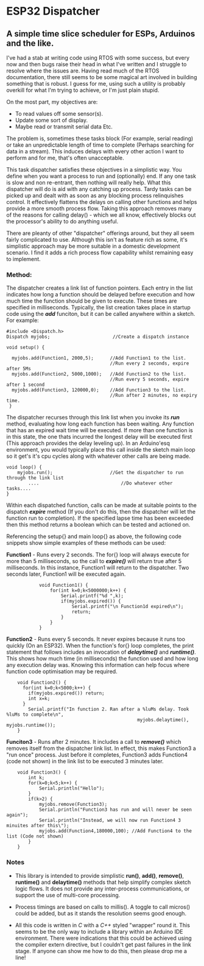 # ESP32 Dispatcher
## A simple time slice scheduler for ESPs, Arduinos and the like.

I've had a stab at writing code using RTOS with some success, but every now and then bugs raise their head in what I've written and I 
struggle to resolve where the issues are. Having read much of the RTOS documentation, there still seems to be some magical art involved in building
something that is robust. I guess for me, using such a utility is probably overkill for what I'm trying to achieve, or I'm just plain stupid. 

On the most part, my objectives are:

+ To read values off some sensor(s). 
+ Update some sort of display. 
+ Maybe read or transmit serial data Etc. 

The problem is, sometimes these tasks block (For example, serial reading) or take an unpredictable length of time to complete (Perhaps searching for data in a stream). This induces delays with every other action I want to perform and for me, that's often unacceptable.

This task dispatcher satisfies these objectives in a simplistic way. You define when you want a process to run and (optionally) end. If any one task is slow and non re-entrant, then nothing will really help. What this dispatcher will do is aid with any catching up process. Tardy tasks can be picked up and dealt with as soon as any blocking process relinquishes control. It effectively flattens the delays on calling other functions and helps provide a more smooth process flow. Taking this approach removes many of the reasons for calling delay() - which we all know, effectively blocks out the processor's ability to do anything useful. 

There are pleanty of other "dispatcher" offerings around, but they all seem fairly complicated to use. Although this isn't as feature rich as some, it's simplistic approach may be more suitable in a domestic development scenario. I find it adds a rich process flow capability whilst remaining easy to implement.

### Method:

The dispatcher creates a link list of function pointers. Each entry in the list indicates how long a function should be delayed before execution and how much time the function should be given to execute. These times are specified in milliseconds. Typically, the list creation takes place in startup code using the ___add___ funciton, but it can be called anywhere within a sketch. For example:

```
#include <Dispatch.h>
Dispatch myjobs;                       //Create a dispatch instance

void setup() {

  myjobs.add(Function1, 2000,5);      //Add Function1 to the list. 
                                      //Run every 2 seconds, expire after 5Ms
  myjobs.add(Function2, 5000,1000);   //Add Function2 to the list. 
                                      //Run every 5 seconds, expire after 1 second
  myjobs.add(Function3, 120000,0);    //Add Function3 to the list. 
                                      //Run after 2 minutes, no expiry time. 
 }

```

The dispatcher recurses through this link list when you invoke its ___run___ method, evaluating how long each function has been waiting. Any function that has an expired wait time will be executed. If more than one function is in this state, the one thats incurred the longest delay will be executed first (This approach provides the delay leveling up). In an Arduino'esq environment, you would typically place this call inside the sketch main loop so it get's it's cpu cycles along with whatever other calls are being made.

```
void loop() {
    myjobs.run();                     //Get the dispatcher to run through the link list
        ....                              //Do whatever other tasks....
}

```

Within each dispatched function, calls can be made at suitable points to the dispatch ___expire___ method (If you don't do this, then the dispatcher will let the function run to completion). If the specified lapse time has been exceeded then this method returns a boolean which can be tested and actioned on. 

Referencing the setup{} and main loop{} as above, the following code snippets show simple examples of these methods can be used:

**Function1** - Runs every 2 seconds. The for{} loop will always execute for more than 5 milliseconds, so the call to ___expire()___ will return true after 5 milliseconds. In this instance, Function1 will return to the dispatcher. Two seconds later, Function1 will be executed again.
```
            void Function1() {
                for(int k=0;k<5000000;k++) {
                    Serial.printf("%d ",k);
                    if(myjobs.expired()) {
                        Serial.printf("\n Function1d expired\n");
                        return;
                    }
                }
            }
 ```
   **Function2**  - Runs every 5 seconds. It never expires because it runs too quickly (On an ESP32). When the function's for{} loop completes, the print statement that follows includes an invocation of ___delaytime()___ and ___runtime()___. This shows how much time (in milliseconds) the function used and how long any execution delay was. Knowing this information can help focus where function code optimisation may be required.

```
    void Function2() {
      for(int k=0;k<5000;k++) {
        if(myjobs.expired()) return;
        int x=k;
      }
        Serial.printf("In function 2. Ran after a %luMs delay. Took %luMs to complete\n", 
                                                myjobs.delaytime(), myjobs.runtime());
    }
```
   **Funciton3** - Runs after 2 minutes. It includes a call to ___remove()___ which removes itself from the dispatcher link list. In effect, this makes Function3 a "run once" process. Just before it completes, Function3 adds Function4 (code not shown) in the link list to be executed 3 minutes later.

```
    void Function3() {
        int k;
        for(k=0;k<5;k++) {
            Serial.println("Hello");
        }
        if(k>2) {
            myjobs.remove(Function3);
            Serial.println("Function3 has run and will never be seen again");
            Serial.println("Instead, we will now run Function4 3 minuites after this\");
            myjobs.add(Function4,180000,100); //Add Function4 to the list (Code not shown)
        }
    }
```
### Notes

+ This library is intended to provide simplistic __run()__, __add()__, __remove()__, __runtime()__ and __delaytime()__ methods that help simplify complex sketch logic flows. It does not provide any inter-process communications, or support the use of multi-core processing. 

* Process timings are based on calls to millis(). A toggle to call micros() could be added, but as it stands the resolution seems good enough.  

+ All this code is written in *C* with a *C++* styled "wrapper" round it. This seems to be the only way to include a library within an Arduino IDE environment. There were indications that this could be achieved using the compiler extern directive, but I couldn't get past failures in the link stage. If anyone can show me how to do this, then please drop me a line!  
